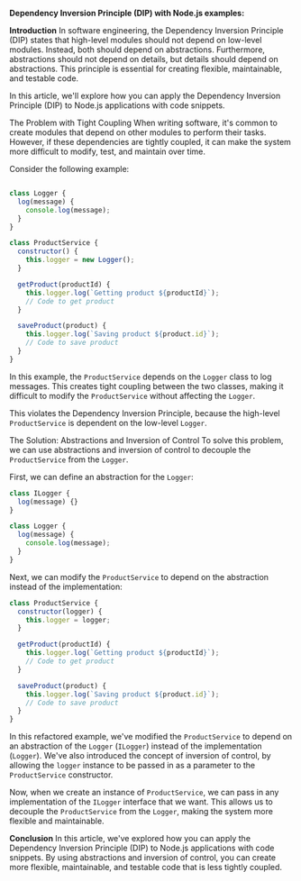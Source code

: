  **Dependency Inversion Principle (DIP) with Node.js examples:**

**Introduction**
In software engineering, the Dependency Inversion Principle (DIP) states that high-level modules should not depend on low-level modules. Instead, both should depend on abstractions. Furthermore, abstractions should not depend on details, but details should depend on abstractions. This principle is essential for creating flexible, maintainable, and testable code.

In this article, we'll explore how you can apply the Dependency Inversion Principle (DIP) to Node.js applications with code snippets.

The Problem with Tight Coupling
When writing software, it's common to create modules that depend on other modules to perform their tasks. However, if these dependencies are tightly coupled, it can make the system more difficult to modify, test, and maintain over time.

Consider the following example:

```javascript

class Logger {
  log(message) {
    console.log(message);
  }
}

class ProductService {
  constructor() {
    this.logger = new Logger();
  }

  getProduct(productId) {
    this.logger.log(`Getting product ${productId}`);
    // Code to get product
  }

  saveProduct(product) {
    this.logger.log(`Saving product ${product.id}`);
    // Code to save product
  }
}

```



In this example, the `ProductService` depends on the `Logger` class to log messages. This creates tight coupling between the two classes, making it difficult to modify the `ProductService` without affecting the `Logger`.

This violates the Dependency Inversion Principle, because the high-level `ProductService` is dependent on the low-level `Logger`.

The Solution: Abstractions and Inversion of Control
To solve this problem, we can use abstractions and inversion of control to decouple the `ProductService` from the `Logger`.

First, we can define an abstraction for the `Logger`:

```javascript
class ILogger {
  log(message) {}
}

class Logger {
  log(message) {
    console.log(message);
  }
}
```
Next, we can modify the `ProductService` to depend on the abstraction instead of the implementation:

```javascript
class ProductService {
  constructor(logger) {
    this.logger = logger;
  }

  getProduct(productId) {
    this.logger.log(`Getting product ${productId}`);
    // Code to get product
  }

  saveProduct(product) {
    this.logger.log(`Saving product ${product.id}`);
    // Code to save product
  }
}
```

In this refactored example, we've modified the `ProductService` to depend on an abstraction of the `Logger` (`ILogger`) instead of the implementation (`Logger`). We've also introduced the concept of inversion of control, by allowing the `logger` instance to be passed in as a parameter to the `ProductService` constructor.

Now, when we create an instance of `ProductService`, we can pass in any implementation of the `ILogger` interface that we want. This allows us to decouple the `ProductService` from the `Logger`, making the system more flexible and maintainable.

**Conclusion**
In this article, we've explored how you can apply the Dependency Inversion Principle (DIP) to Node.js applications with code snippets. By using abstractions and inversion of control, you can create more flexible, maintainable, and testable code that is less tightly coupled.
